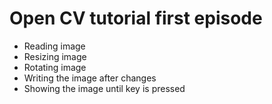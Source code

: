 # Open CV tutorial first episode

- Reading image
- Resizing image
- Rotating image
- Writing the image after changes
- Showing the image until key is pressed
